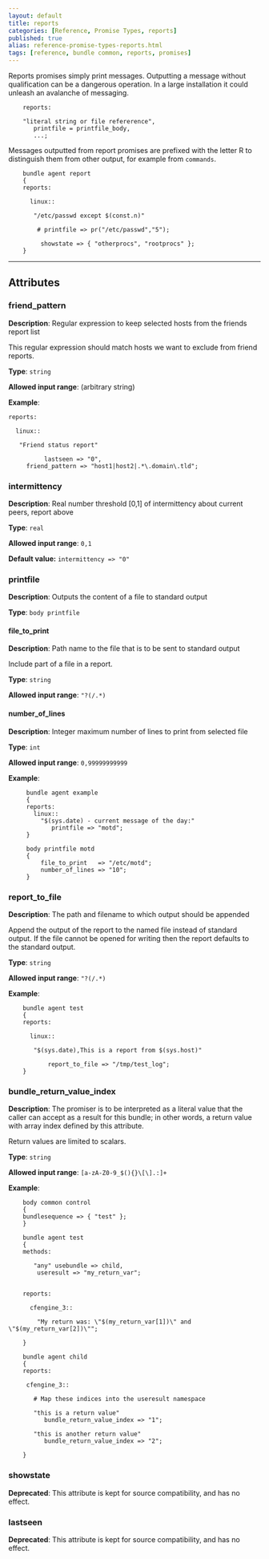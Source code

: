 ```yaml
---
layout: default
title: reports
categories: [Reference, Promise Types, reports]
published: true
alias: reference-promise-types-reports.html
tags: [reference, bundle common, reports, promises]
---
```


Reports promises simply print messages. Outputting a message without qualification can be a dangerous operation. In a large installation
it could unleash an avalanche of messaging.

```cf3
    reports:

    "literal string or file refererence",
       printfile = printfile_body,
       ...;
```

Messages outputted from report promises are prefixed with the letter R to distinguish them from other output, for example from `commands`.


```cf3
    bundle agent report
    {
    reports:

      linux::

       "/etc/passwd except $(const.n)"

        # printfile => pr("/etc/passwd","5");

         showstate => { "otherprocs", "rootprocs" };
    }
```

****

## Attributes

### friend_pattern

**Description**: Regular expression to keep selected hosts from the friends
report list

This regular expression should match hosts we want to exclude from
friend reports.

**Type**: `string`

**Allowed input range**: (arbitrary string)

**Example**:

```cf3
reports:

  linux::

   "Friend status report"

          lastseen => "0",
     friend_pattern => "host1|host2|.*\.domain\.tld";
```

### intermittency

**Description**: Real number threshold [0,1] of intermittency about current
peers, report above

**Type**: `real`

**Allowed input range**: `0,1`

**Default value:** `intermittency => "0"`


### printfile

**Description**: Outputs the content of a file to standard output

**Type**: `body printfile`

#### file_to_print

**Description**: Path name to the file that is to be sent to standard
output

Include part of a file in a report.

**Type**: `string`

**Allowed input range**: `"?(/.*)`

#### number_of_lines

**Description**: Integer maximum number of lines to print from selected
file

**Type**: `int`

**Allowed input range**: `0,99999999999`

**Example**:  

```cf3
     bundle agent example
     {
     reports:
       linux::
         "$(sys.date) - current message of the day:"
            printfile => "motd";
     }

     body printfile motd
     {
         file_to_print   => "/etc/motd";
         number_of_lines => "10";
     }
```


### report_to_file

**Description**: The path and filename to which output should be appended

Append the output of the report to the named file instead of standard output. 
If the file cannot be opened for writing then the report defaults to the 
standard output.

**Type**: `string`

**Allowed input range**: `"?(/.*)`

**Example**:  

```cf3
    bundle agent test
    {
    reports:

      linux::

       "$(sys.date),This is a report from $(sys.host)"

           report_to_file => "/tmp/test_log";
    }
```

### bundle_return_value_index

**Description**: The promiser is to be interpreted as a literal value that
the caller can accept as a result for this bundle; in other words, a
return value with array index defined by this attribute.

Return values are limited to scalars.

**Type**: `string`

**Allowed input range**: `[a-zA-Z0-9_$(){}\[\].:]+`

**Example**:  

```cf3
    body common control
    {
    bundlesequence => { "test" };
    }

    bundle agent test
    {
    methods:

       "any" usebundle => child,
        useresult => "my_return_var";


    reports:

      cfengine_3::

        "My return was: \"$(my_return_var[1])\" and \"$(my_return_var[2])\""; 
    
    }

    bundle agent child
    {
    reports:

     cfengine_3::

       # Map these indices into the useresult namespace

       "this is a return value"  
          bundle_return_value_index => "1";

       "this is another return value"  
          bundle_return_value_index => "2";

    }
```


### showstate

**Deprecated**: This attribute is kept for source compatibility,
and has no effect.

### lastseen

**Deprecated**: This attribute is kept for source compatibility,
and has no effect.
